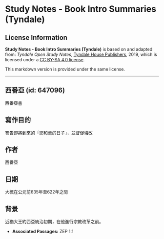# Study Notes - Book Intro Summaries (Tyndale)

## License Information

**Study Notes - Book Intro Summaries (Tyndale)** is based on and adapted from: _Tyndale Open Study Notes_, [Tyndale House Publishers](https://tyndaleopenresources.com/), 2019, which is licensed under a [CC BY-SA 4.0 license](https://creativecommons.org/licenses/by-sa/4.0/legalcode.en).

This markdown version is provided under the same license.



--------------------------------

## 西番亞 (id: 647096)

西番亞書

寫作目的
----

警告即將到來的「耶和華的日子」，並督促悔改

作者
--

西番亞

日期
--

大概在公元前635年至622年之間

背景
--

近猶大王約西亞統治初期，在他進行宗教改革之前。

* **Associated Passages:** ZEP 1:1

